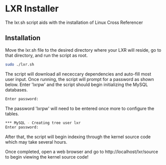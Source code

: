 # LXR Installer
The lxr.sh script aids with the installation of Linux Cross Referencer

## Installation
Move the lxr.sh file to the desired directory where your LXR will reside, go to that directory, and run the script as root.
```bash
sudo ./lxr.sh
```

The script will download all nececcary dependencies and auto-fill most user input.
Once running, the script will prompt for a password as shown below. Enter 'lxrpw' and the script should begin initializing the MySQL databases.
```bash
Enter password: 
```

The password 'lxrpw' will need to be entered once more to configure the tables.
```bash
*** MySQL - Creating tree user lxr
Enter password: 
```

After that, the script will begin indexing through the kernel source code which may take several hours.

Once completed, open a web browser and go to http://localhost/lxr/source to begin viewing the kernel source code!
